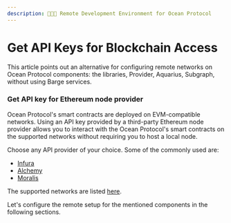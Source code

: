 ```yaml
---
description: 🧑🏽‍💻 Remote Development Environment for Ocean Protocol
---
```


# Get API Keys for Blockchain Access

This article points out an alternative for configuring remote networks on Ocean Protocol components: the libraries, Provider, Aquarius, Subgraph, without using Barge services.

### Get API key for Ethereum node provider

Ocean Protocol's smart contracts are deployed on EVM-compatible networks. Using an API key provided by a third-party Ethereum node provider allows you to interact with the Ocean Protocol's smart contracts on the supported networks without requiring you to host a local node.

Choose any API provider of your choice. Some of the commonly used are:

* [Infura](https://infura.io/)
* [Alchemy](https://www.alchemy.com/)
* [Moralis](https://moralis.io/)

The supported networks are listed [here](../discover/networks.md).

Let's configure the remote setup for the mentioned components in the following sections.
